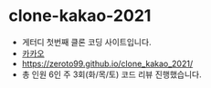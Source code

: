 # clone-kakao-2021
* 게터디 첫번째 클론 코딩 사이트입니다. 
* [카카오](https://www.kakaocorp.com/page/)
* https://zeroto99.github.io/clone_kakao_2021/
* 총 인원 6인 주 3회(화/목/토) 코드 리뷰 진행했습니다. 
